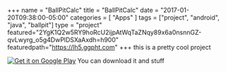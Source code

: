 +++
name = "BallPitCalc"
title = "BallPitCalc"
date = "2017-01-20T09:38:00-05:00"
categories = [
    "Apps"
]
tags = ["project", "android", "java", "ballpit"]
type = "project"
featured="2YgK1Q2w5RY9hoRcU2ijpAtWqTaZNqy89x6a0nsnnGZ-qvLwyrg_o5g4DwPlDSXaAxdh=h900"
featuredpath="https://lh5.ggpht.com"
+++
this is a pretty cool project

[![Get it on Google Play](https://play.google.com/intl/en_us/badges/images/generic/en_badge_web_generic.png)](https://play.google.com/store/apps/details?id=com.vibbix.ballroom&pcampaignid=MKT-Other-global-all-co-prtnr-py-PartBadge-Mar2515-1)
You can download it and stuff